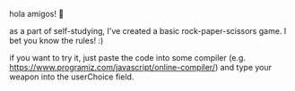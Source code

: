 hola amigos! 👋

as a part of self-studying, I've created a basic rock-paper-scissors game. I bet you know the rules! :) 

if you want to try it, just paste the code into some compiler (e.g. https://www.programiz.com/javascript/online-compiler/) and type your weapon into the userChoice field.
